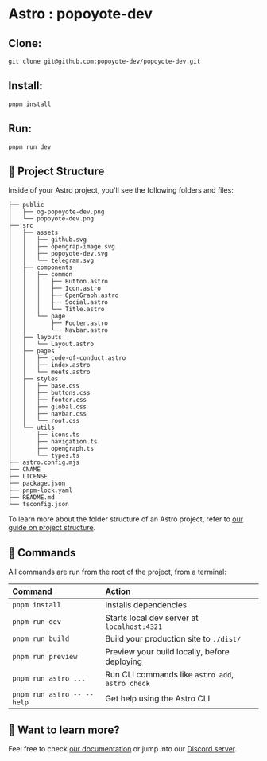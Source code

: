 # Astro : popoyote-dev


## Clone:
```
git clone git@github.com:popoyote-dev/popoyote-dev.git
```

## Install:

```
pnpm install
```

## Run:
```
pnpm run dev
```



## 🚀 Project Structure

Inside of your Astro project, you'll see the following folders and files:

```text
├── public
│   ├── og-popoyote-dev.png
│   └── popoyote-dev.png
├── src
│   ├── assets
│   │   ├── github.svg
│   │   ├── opengrap-image.svg
│   │   ├── popoyote-dev.svg
│   │   └── telegram.svg
│   ├── components
│   │   ├── common
│   │   │   ├── Button.astro
│   │   │   ├── Icon.astro
│   │   │   ├── OpenGraph.astro
│   │   │   ├── Social.astro
│   │   │   └── Title.astro
│   │   └── page
│   │       ├── Footer.astro
│   │       └── Navbar.astro
│   ├── layouts
│   │   └── Layout.astro
│   ├── pages
│   │   ├── code-of-conduct.astro
│   │   ├── index.astro
│   │   └── meets.astro
│   ├── styles
│   │   ├── base.css
│   │   ├── buttons.css
│   │   ├── footer.css
│   │   ├── global.css
│   │   ├── navbar.css
│   │   └── root.css
│   └── utils
│       ├── icons.ts
│       ├── navigation.ts
│       ├── opengraph.ts
│       └── types.ts
├── astro.config.mjs
├── CNAME
├── LICENSE
├── package.json
├── pnpm-lock.yaml
├── README.md
└── tsconfig.json
```

To learn more about the folder structure of an Astro project, refer to [our guide on project structure](https://docs.astro.build/en/basics/project-structure/).

## 🧞 Commands

All commands are run from the root of the project, from a terminal:

| Command                   | Action                                           |
| :------------------------ | :----------------------------------------------- |
| `pnpm install`             | Installs dependencies                            |
| `pnpm run dev`             | Starts local dev server at `localhost:4321`      |
| `pnpm run build`           | Build your production site to `./dist/`          |
| `pnpm run preview`         | Preview your build locally, before deploying     |
| `pnpm run astro ...`       | Run CLI commands like `astro add`, `astro check` |
| `pnpm run astro -- --help` | Get help using the Astro CLI                     |

## 👀 Want to learn more?

Feel free to check [our documentation](https://docs.astro.build) or jump into our [Discord server](https://astro.build/chat).